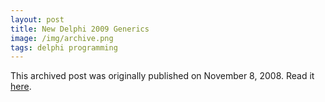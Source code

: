 ```yaml
---
layout: post
title: New Delphi 2009 Generics
image: /img/archive.png
tags: delphi programming
---
```

This archived post was originally published on November 8, 2008. Read it [here](/alex.ciobanu.org/index5831.html).
